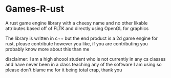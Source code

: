 # Games-R-ust
A rust game engine library with a cheesy name and no other likable attributes based off of FLTK and directly using OpenGL for graphics



The library is written in c++ but the end product is a 2d game engine for rust, please contribute however you like, if you are contributing you probably know more about this than me

disclaimer:
I am a high shcool student who is not currently in any cs classes and have never been in a class teaching any of the software I am using so please don't blame me for it being total crap, thank you
